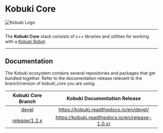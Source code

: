 # Kobuki Core

![Kobuki Logo](resources/kobuki.png)

----

The **Kobuki Core** stack consists of c++ libraries and utilities for working with a [Kobuki Robot](https://iclebo-kobuki.readthedocs.io/en/latest/).

----

## Documentation

The Kobuki ecosystem contains several repositories and packages that get bundled together. Refer to the documentation release relevant to the branch/version of *kobuki_core* you are using:

| Kobuki Core Branch | Kobuki Documentation Release |
|:------------------:|:----------------------------:|
| [devel](https://github.com/kobuki-base/kobuki_core/tree/devel) | https://kobuki.readthedocs.io/en/devel/ |
| [release/1.2.x](https://github.com/kobuki-base/kobuki_core/tree/release/1.2.x) | https://kobuki.readthedocs.io/en/release-1.0.x/ |
